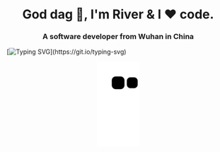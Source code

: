 <h1 align="center">God dag 👋,  I'm River & I ❤️ code.</h1>
<h3 align="center">A software developer from Wuhan in China</h3>


[![Typing SVG](https://readme-typing-svg.herokuapp.com?size=23&color=F76E49&lines=+%F0%9F%A7%91%F0%9F%8F%BB%E2%80%8D%F0%9F%A6%AF+who+are+forkwayer+%3F;%F0%9F%A5%B7++Those+keep+saying+hello+world+.............)](https://git.io/typing-svg)


<div align="center"><img src="https://raw.githubusercontent.com/Leizhenpeng/Leizhenpeng/main/assets/github-contribution-grid-snake.svg" ></div>



<!-- **Leizhenpeng/Leizhenpeng** is a ✨ _special_ ✨ repository because its `README.md` (this file) appears on your GitHub profile.

Here are some ideas to get you started:

- 🔭 I’m currently working on ...
- 🌱 I’m currently learning ...
- 👯 I’m looking to collaborate on ...
- 🤔 I’m looking for help with ...
- 💬 Ask me about ...
- 📫 How to reach me: ...
- 😄 Pronouns: ...
- ⚡ Fun fact: ...
-->

